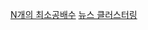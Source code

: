 [N개의 최소공배수](https://junsoopooh.github.io/study/algorithm240129/)
[뉴스 클러스터링](https://junsoopooh.github.io/study/algorithm240130/)
